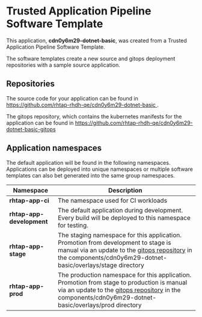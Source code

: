 # Trusted Application Pipeline Software Template

This application, **cdn0y6m29-dotnet-basic**, was created from a Trusted Application Pipeline Software Template.

The software templates create a new source and gitops deployment repositories with a sample source application. 

## Repositories

The source code for your application can be found in [https://github.com/rhtap-rhdh-qe/cdn0y6m29-dotnet-basic ](https://github.com/rhtap-rhdh-qe/cdn0y6m29-dotnet-basic ).
 
The gitops repository, which contains the kubernetes manifests for the application can be found in 
[https://github.com/rhtap-rhdh-qe/cdn0y6m29-dotnet-basic-gitops ](https://github.com/rhtap-rhdh-qe/cdn0y6m29-dotnet-basic-gitops ) 

## Application namespaces 

The default application will be found in the following namespaces. Applications can be deployed into unique namespaces or multiple software templates can also bet generated into the same group namespaces.  

|  Namespace   |  Description   |  
| -------- | -------- |
| **rhtap-app-ci** | The namespace used for CI workloads |
| **rhtap-app-development** | The default application during development. Every build will be deployed to this namespace for testing. |
| **rhtap-app-stage** | The staging namespace for this application. Promotion from development to stage is manual via an update to the [gitops repository](https://github.com/rhtap-rhdh-qe/cdn0y6m29-dotnet-basic-gitops ) in the components/cdn0y6m29-dotnet-basic/overlays/stage directory |
| **rhtap-app-prod** | The production namespace for this application. Promotion from stage to production is manual via an update to the [gitops repository](https://github.com/rhtap-rhdh-qe/cdn0y6m29-dotnet-basic-gitops ) in the components/cdn0y6m29-dotnet-basic/overlays/prod directory |